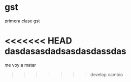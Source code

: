 # gst
primera clase gst

<<<<<<< HEAD
dasdasasdadsasdasdassdas
=======
me voy a matar
>>>>>>> develop
cambio
